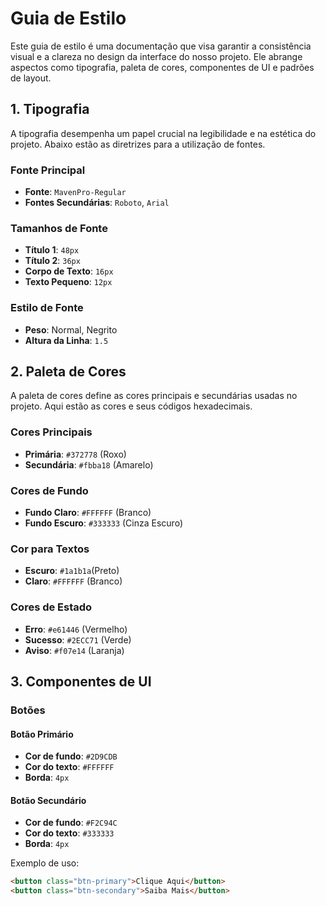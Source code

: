 # Guia de Estilo

Este guia de estilo é uma documentação que visa garantir a consistência visual e a clareza no design da interface do nosso projeto. Ele abrange aspectos como tipografia, paleta de cores, componentes de UI e padrões de layout.

## 1. Tipografia

A tipografia desempenha um papel crucial na legibilidade e na estética do projeto. Abaixo estão as diretrizes para a utilização de fontes.

### Fonte Principal
- **Fonte**: `MavenPro-Regular`
- **Fontes Secundárias**: `Roboto`, `Arial`

### Tamanhos de Fonte
- **Título 1**: `48px`
- **Título 2**: `36px`
- **Corpo de Texto**: `16px`
- **Texto Pequeno**: `12px`

### Estilo de Fonte
- **Peso**: Normal, Negrito
- **Altura da Linha**: `1.5`

## 2. Paleta de Cores

A paleta de cores define as cores principais e secundárias usadas no projeto. Aqui estão as cores e seus códigos hexadecimais.

### Cores Principais
- **Primária**: `#372778` (Roxo)
- **Secundária**: `#fbba18` (Amarelo)

### Cores de Fundo
- **Fundo Claro**: `#FFFFFF` (Branco)
- **Fundo Escuro**: `#333333` (Cinza Escuro)

### Cor para Textos 
- **Escuro**: `#1a1b1a`(Preto)
- **Claro**: `#FFFFFF` (Branco)

### Cores de Estado
- **Erro**: `#e61446` (Vermelho)
- **Sucesso**: `#2ECC71` (Verde)
- **Aviso**: `#f07e14` (Laranja)

## 3. Componentes de UI

### Botões

#### Botão Primário
- **Cor de fundo**: `#2D9CDB`
- **Cor do texto**: `#FFFFFF`
- **Borda**: `4px`

#### Botão Secundário
- **Cor de fundo**: `#F2C94C`
- **Cor do texto**: `#333333`
- **Borda**: `4px`

Exemplo de uso:
```html
<button class="btn-primary">Clique Aqui</button>
<button class="btn-secondary">Saiba Mais</button>
